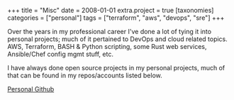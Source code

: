+++
title = "Misc"
date = 2008-01-01
extra.project = true
[taxonomies]
categories = ["personal"]
tags = ["terraform", "aws", "devops", "sre"]
+++

Over the years in my professional career I've done a lot of tying it into personal projects;
much of it pertained to DevOps and cloud related topics. AWS, Terraform, BASH & Python scripting, some Rust web services, Ansible/Chef config mgmt stuff, etc.

I have always done open source projects in my personal projects, much of that can be found in my repos/accounts listed below.

<a href="https://github.com/lalanza808" target="_blank" class="button">Personal Github</a>
